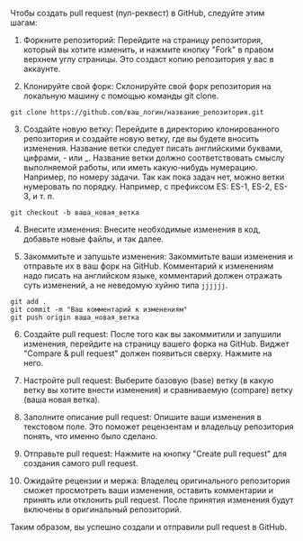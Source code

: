 Чтобы создать pull request (пул-реквест) в GitHub, следуйте этим шагам:

1. Форкните репозиторий:
Перейдите на страницу репозитория, который вы хотите изменить, и нажмите кнопку "Fork" в правом верхнем углу страницы. Это создаст копию репозитория у вас в аккаунте.

2. Клонируйте свой форк:
Склонируйте свой форк репозитория на локальную машину с помощью команды git clone.
```
git clone https://github.com/ваш_логин/название_репозитория.git
```

3. Создайте новую ветку:
Перейдите в директорию клонированного репозитория и создайте новую ветку, где вы будете вносить изменения. Название ветки следует писать английскими буквами, цифрами, - или _.
Название ветки должно соответствовать смыслу выполняемой работы, или иметь какую-нибудь нумерацию. Например, по номеру задачи. Так как пока задач нет, можно ветки нумеровать по порядку.
Например, с префиксом ES: ES-1, ES-2, ES-3, и т. п.
```
git checkout -b ваша_новая_ветка
```

4. Внесите изменения:
Внесите необходимые изменения в код, добавьте новые файлы, и так далее.

5. Закоммитьте и запушьте изменения:
Закоммитьте ваши изменения и отправьте их в ваш форк на GitHub. Комментарий к изменениям надо писать на английском языке, комментарий должен отражать суть изменений, а не неведомую хуйню типа `jjjjjj`.
```
git add .
git commit -m "Ваш комментарий к изменениям"
git push origin ваша_новая_ветка
```

6. Создайте pull request:
После того как вы закоммитили и запушили изменения, перейдите на страницу вашего форка на GitHub. Виджет "Compare & pull request" должен появиться сверху. Нажмите на него.

7. Настройте pull request:
Выберите базовую (base) ветку (в какую ветку вы хотите внести изменения) и сравниваемую (compare) ветку (ваша новая ветка).

8. Заполните описание pull request:
Опишите ваши изменения в текстовом поле. Это поможет рецензентам и владельцу репозитория понять, что именно было сделано.

9. Отправьте pull request:
Нажмите на кнопку "Create pull request" для создания самого pull request.

10. Ожидайте рецензии и мержа:
Владелец оригинального репозитория сможет просмотреть ваши изменения, оставить комментарии и принять или отклонить pull request. После принятия изменения будут включены в оригинальный репозиторий.

Таким образом, вы успешно создали и отправили pull request в GitHub.
